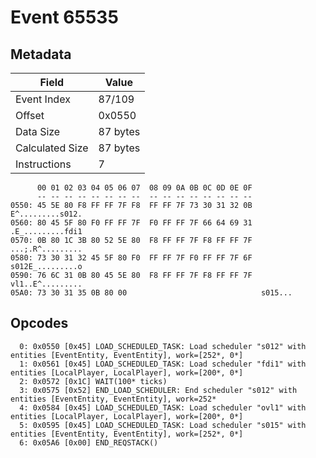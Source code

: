 # Event 65535

## Metadata

| Field           | Value    |
|-----------------|----------|
| Event Index     | 87/109   |
| Offset          | 0x0550   |
| Data Size       | 87 bytes |
| Calculated Size | 87 bytes |
| Instructions    | 7        |

```
      00 01 02 03 04 05 06 07  08 09 0A 0B 0C 0D 0E 0F
      -- -- -- -- -- -- -- --  -- -- -- -- -- -- -- --
0550: 45 5E 80 F8 FF FF 7F F8  FF FF 7F 73 30 31 32 0B  E^.........s012.
0560: 80 45 5F 80 F0 FF FF 7F  F0 FF FF 7F 66 64 69 31  .E_.........fdi1
0570: 0B 80 1C 3B 80 52 5E 80  F8 FF FF 7F F8 FF FF 7F  ...;.R^.........
0580: 73 30 31 32 45 5F 80 F0  FF FF 7F F0 FF FF 7F 6F  s012E_.........o
0590: 76 6C 31 0B 80 45 5E 80  F8 FF FF 7F F8 FF FF 7F  vl1..E^.........
05A0: 73 30 31 35 0B 80 00                              s015...         
```

## Opcodes

```
  0: 0x0550 [0x45] LOAD_SCHEDULED_TASK: Load scheduler "s012" with entities [EventEntity, EventEntity], work=[252*, 0*]
  1: 0x0561 [0x45] LOAD_SCHEDULED_TASK: Load scheduler "fdi1" with entities [LocalPlayer, LocalPlayer], work=[200*, 0*]
  2: 0x0572 [0x1C] WAIT(100* ticks)
  3: 0x0575 [0x52] END_LOAD_SCHEDULER: End scheduler "s012" with entities [EventEntity, EventEntity], work=252*
  4: 0x0584 [0x45] LOAD_SCHEDULED_TASK: Load scheduler "ovl1" with entities [LocalPlayer, LocalPlayer], work=[200*, 0*]
  5: 0x0595 [0x45] LOAD_SCHEDULED_TASK: Load scheduler "s015" with entities [EventEntity, EventEntity], work=[252*, 0*]
  6: 0x05A6 [0x00] END_REQSTACK()
```
